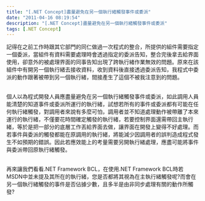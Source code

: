 ```yaml
---
title: "[.NET Concept]盡量避免在另一個執行緒觸發事件或委派"
date: "2011-04-16 08:19:54"
description: "[.NET Concept]盡量避免在另一個執行緒觸發事件或委派"
tags: [.NET Concept]
---
```


<p>
	記得在之前工作時跟其它部門的同仁做過一次程式的整合，所提供的組件需要指定一個委派，當組件有資料需要處理時會透過指定的委派告知，整合完後拿去給界面使用，卻意外的被處理界面的同事告知出現了跨執行緒作業無效的問題。原來在該組件中有開另一個執行緒去接收資料，收到資料後直接透過委派告知，我程式中委派的動作跟著被帶到另一個執行緒，間接產生了這個不被我注意到的問題。</p>
<p>
	<br />
	個人以為程式開發人員應盡量避免在另一個執行緒觸發事件或委派，如此調用人員能清楚的知道事件或委派所運行的執行緒，試想若所有的事件或委派都有可能在任何執行緒觸發，對調用者來說有多麼可怕，調用者並不知道處理動作被帶離了本來運行的執行緒，不僅要花時間確定觸發的執行緒，若要控制界面還需帶回主執行緒，等於是把一部分的底層工作丟給界面去做，讓界面在開發上變得不好處理。而若事件與委派的觸發都能在原調用的執行緒，將能減少因調用者的誤判造成程式發生不如預期的錯誤。因此若應效能上的考量需要另開執行緒處理，應盡可能將事件與委派帶回原執行緒觸發。</p>
<p>
	<br />
	再來讓我們看看.NET Framework BCL，在使用.NET Framework BCL時若MSDN中並未提及其所在的執行緒，您是否都將其視為在主執行緒觸發呢?而會在另一個執行緒觸發的事件是否佔據少數，且多半是由非同步處理有關的動作所觸發?</p>
